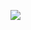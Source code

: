 ![](https://media.githubusercontent.com/media/dyzz/dyzz.github.io/master/images/EquipButtonPressed.png)
